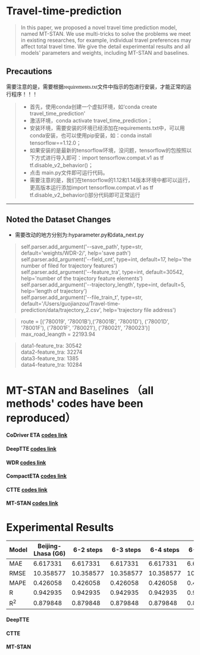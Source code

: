 # Travel-time-prediction

>In this paper, we proposed a novel travel time prediction model, named MT-STAN. We use multi-tricks
 to solve the problems we meet in existing researches, for example, individual travel preferences may 
 affect total travel time. We give the detail experimental results and all models' parameters and weights, 
 including MT-STAN and baselines.
 
## Precautions

<font face="微软雅黑" >需要注意的是，需要根据requirements.txt文件中指示的包进行安装，才能正常的运行程序！！！</font>
>* 首先，使用conda创建一个虚拟环境，如‘conda create travel_time_prediction'  
> * 激活环境，conda activate travel_time_prediction；  
> * 安装环境，需要安装的环境已经添加在requirements.txt中，可以用conda安装，也可以使用pip安装，如：conda install tensorflow==1.12.0；  
> * 如果安装的是最新的tensorflow环境，没问题，tensorflow的包按照以下方式进行导入即可：import tensorflow.compat.v1 as tf
tf.disable_v2_behavior()；  
> * 点击 main.py文件即可运行代码。
> * 需要注意的是，我们在tensorflow的1.12和1.14版本环境中都可以运行，更高版本运行添加import tensorflow.compat.v1 as tf
tf.disable_v2_behavior()部分代码即可正常运行
---

## Noted the Dataset Changes
* 需要改动的地方分别为:hyparameter.py和data_next.py  
>self.parser.add_argument('--save_path', type=str, default='weights/WDR-2/', help='save path')  
self.parser.add_argument('--field_cnt', type=int, default=17, help='the number of filed for trajectory features')  
>self.parser.add_argument('--feature_tra', type=int, default=30542, help='number of the trajectory feature elements')  
>self.parser.add_argument('--trajectory_length', type=int, default=5, help='length of trajectory')  
>self.parser.add_argument('--file_train_t', type=str, default='/Users/guojianzou/Travel-time-prediction/data/trajectory_2.csv', help='trajectory file address')  

>route = [('780019', '78001B'),('78001B', '78001D'), ('78001D', '78001F'), ('78001F', '780021'), ('780021', '780023')]  
>max_road_leangth = 22193.94  

>data1-feature_tra: 30542  
>data2-feature_tra: 32274  
>data3-feature_tra: 1385  
>data4-feature_tra: 10284  

# MT-STAN and Baselines （all methods' codes have been reproduced） 
#### CoDriver ETA  [codes link](https://github.com/zouguojian/Travel-time-prediction/tree/main/baseline/CoDriverETA)
#### DeepTTE [codes link](https://github.com/zouguojian/Travel-time-prediction/tree/main/baseline/DeepTTE)
#### WDR [codes link](https://github.com/zouguojian/Travel-time-prediction/tree/main/baseline/WDR)
#### CompactETA [codes link](https://github.com/zouguojian/Travel-time-prediction/tree/main/baseline/CompactETA)
#### CTTE [codes link](https://github.com/zouguojian/Travel-time-prediction/tree/main/baseline/CTTE)
#### MT-STAN [codes link](https://github.com/zouguojian/Travel-time-prediction)

# Experimental Results



|Model           |Beijing-Lhasa (G6)|6-2 steps|6-3 steps|6-4 steps|6-5 steps|6-6 steps|
|  ----          | ----    |  ----   |  ----   |----     |----     |----     |
| MAE            |6.617331 |6.617331 |6.617331 |6.617331 |6.617331 |6.617331 |
| RMSE           |10.358577|10.358577|10.358577|10.358577|10.358577|10.358577|
| MAPE           |0.426058 |0.426058 |0.426058 |0.426058 |0.426058 |0.426058 |
| R              |0.942935 |0.942935 |0.942935 |0.942935 |0.942935 |0.942935 |
| R<sup>2</sup>  |0.879848 |0.879848 |0.879848 |0.879848 |0.879848 |0.879848 | 



#### DeepTTE

#### CTTE

#### MT-STAN